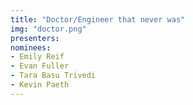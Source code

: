 ```yaml
---
title: "Doctor/Engineer that never was"
img: "doctor.png"
presenters:
nominees:
- Emily Reif 
- Evan Fuller
- Tara Basu Trivedi
- Kevin Paeth
---
```

